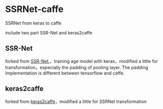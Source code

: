 # SSRNet-caffe
SSRNet from keras to caffe

include two part SSR-Net and keras2caffe

## SSR-Net

forked from [SSR-Net](https://github.com/shamangary/SSR-Net),，training age model with keras，modified a little for transformation，especially the padding of pooling layer. The padding implementation is different between tensorflow and caffe.



## keras2caffe

forked from [keras2caffe](https://github.com/uhfband/keras2caffe)，modified a little for SSRNet transformation